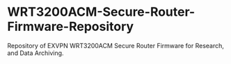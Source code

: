 # WRT3200ACM-Secure-Router-Firmware-Repository
Repository of EXVPN WRT3200ACM Secure Router Firmware for Research, and Data Archiving. 
